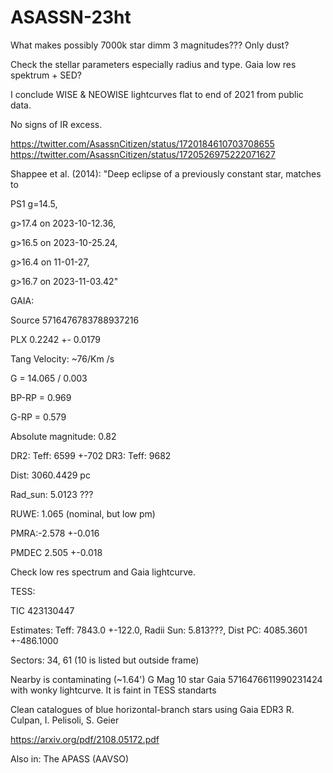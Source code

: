 # ASASSN-23ht

What makes possibly 7000k star dimm 3 magnitudes??? Only dust?

Check the stellar parameters especially radius and type. Gaia low res spektrum + SED?

I conclude WISE & NEOWISE lightcurves flat to end of 2021 from public data.

No signs of IR excess.

https://twitter.com/AsassnCitizen/status/1720184610703708655
https://twitter.com/AsassnCitizen/status/1720526975222071627

Shappee et al. (2014):
"Deep eclipse of a previously constant star, matches to 

PS1 g=14.5, 

g>17.4 on 2023-10-12.36, 

g>16.5 on 2023-10-25.24, 

g>16.4 on 11-01-27, 

g>16.7 on 2023-11-03.42"


GAIA:

Source 5716476783788937216

PLX 0.2242 +- 0.0179

Tang Velocity: ~76/Km /s

G = 14.065 / 0.003

BP-RP = 0.969

G-RP = 0.579

Absolute magnitude: 0.82


DR2: Teff: 6599	+-702 
DR3: Teff: 9682

Dist: 3060.4429 pc

Rad_sun: 5.0123 ???

RUWE: 1.065 (nominal, but low pm)

PMRA:-2.578	+-0.016	

PMDEC 2.505	+-0.018

Check low res spectrum and Gaia lightcurve.


TESS:

TIC 423130447

Estimates: Teff: 7843.0	+-122.0, Radii Sun: 5.813???, Dist PC: 4085.3601	+-486.1000	

Sectors: 34, 61 (10 is listed but outside frame)

Nearby is contaminating (~1.64') G Mag 10 star Gaia 5716476611990231424 with wonky lightcurve. It is faint in TESS standarts 



Clean catalogues of blue horizontal-branch stars using Gaia EDR3 R. Culpan, I. Pelisoli, S. Geier

https://arxiv.org/pdf/2108.05172.pdf

Also in: The APASS (AAVSO) 




